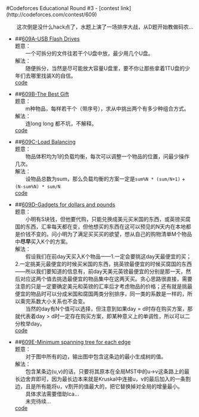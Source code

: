 <section>
#Codeforces Educational Round #3
- [contest link](http://codeforces.com/contest/609)  
  

　　这次倒是没什么hack点了，水题上演了一场排序大战，从D题开始教做码农...  

- ##[609A-USB Flash Drives](http://codeforces.com/contest/609/problem/A)  
题意：  
　　一个可拆分的文件往若干个U盘中放，最少用几个U盘。 　　  
解法：  
　　随便拆分，当然是尽可能放大容量U盘里，要不你让那些拿着1TU盘的少年们去哪里找装X的自信。　　
　　
  　　  
  [code](https://github.com/zhyack/Codeforces/blob/master/609_Educational%20Round%233/609A.cpp)  

- ##[609B-The Best Gift](http://codeforces.com/contest/609/problem/B)  
题意：  
　　m种物品，每样若干个（带序号），求从中挑出两个有多少种组合方式。　　  
解法：  
　　连long long 都不坑，不解释。  　　
  　　
  　　
  　　  
  [code](https://github.com/zhyack/Codeforces/blob/master/609_Educational%20Round%233/609B.cpp)  

- ##[609C-Load Balancing](http://codeforces.com/contest/609/problem/C)  
题意：  
　　物品体积均为1的负载均衡，每次可以调整一个物品的位置，问最少操作几次。　  
解法：  
　　设物品总数为sum，那么负载均衡的方案一定是`sum%N * (sum/N+1)` + `(N-sum%N) * sum/N` 　　
  　　  
  [code](https://github.com/zhyack/Codeforces/blob/master/609_Educational%20Round%233/609C.cpp)  

- ##[609D-Gadgets for dollars and pounds](http://codeforces.com/contest/609/problem/D)  
题意：  
　　小明有S块钱，但他要代购，只能兑换成美元买米国的东西，或英镑买腐国的东西，汇率每天都在变，但他想买的东西在这可以预见的N天内在本地都是价钱不变的。问小明为了满足买买买的欲望，想从自己的购物清单M个物品中**尽早**买入K个的方案。　  
解法：  
　　假设我们在前day天买入K个物品——1.一定会要挑这day天最便宜的买；2.一定挑美元最便宜的时候买米国的东西，挑英镑最便宜的时候买腐国的东西——所以我们要知道的信息有，前day天美元英镑最便宜的分别是那一天，然后对应这两个值去挑选最便宜的物品集中在这两天买。贪心思路很直接，需要注意的只是一定要确定美元和英镑的汇率后才考虑物品的价格；还有就是挑最便宜的物品时可以分成米国和腐国两类分别排序，同一类的系数是一样的，所以乘完系数大小关系也不会变。  
　　当然的day有N个值可以选择，但注意到如果day = d时存在购买方案，那就代表着day > d时一定存在购买方案，即某种意义上的单调性，所以可以二分枚举day。
 　　
  　　  
  [code](https://github.com/zhyack/Codeforces/blob/master/609_Educational%20Round%233/609D.cpp)  

- ##[609E-Minimum spanning tree for each edge](http://codeforces.com/contest/609/problem/E)  
题意：  
　　对于图中所有的边，输出图中包含这条边的最小生成树的值。  
解法：  
　　包含某条边(u,v)的话，只要将其原本在全局MST中的u->v这条路上的最长边舍弃即可，因为最长边本来就是Kruskal中连接u，v的最后加入的一条割边，且是所有能将u，v割开的值最大的，把它替换掉对全局的增量最小。  
　　具体求法需要借助lca...  
　　未完待续...　　
  　　  
  [code](https://github.com/zhyack/Codeforces/blob/master/609_Educational%20Round%233/609E.cpp)  
</section>